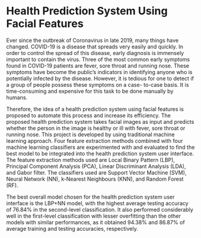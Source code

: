 # Health Prediction System Using Facial Features

Ever since the outbreak of Coronavirus in late 2019, many things have
changed. COVID-19 is a disease that spreads very easily and quickly. In order to
control the spread of this disease, early diagnosis is immensely important to contain
the virus. Three of the most common early symptoms found in COVID-19 patients
are fever, sore throat and running nose. These symptoms have become the public’s
indicators in identifying anyone who is potentially infected by the disease. However,
it is tedious for one to detect if a group of people possess these symptoms on a case-
to-case basis. It is time-consuming and expensive for this task to be done manually
by humans.

Therefore, the idea of a health prediction system using facial features is
proposed to automate this process and increase its efficiency. The proposed health
prediction system takes facial images as input and predicts whether the person in the
image is healthy or ill with fever, sore throat or running nose. This project is
developed by using traditional machine learning approach. Four feature extraction
methods combined with four machine learning classifiers are experimented with and
evaluated to find the best model to be integrated into the health prediction system
user interface. The feature extraction methods used are Local Binary Pattern (LBP),
Principal Component Analysis (PCA), Linear Discriminant Analysis (LDA), and
Gabor filter. The classifiers used are Support Vector Machine (SVM), Neural
Network (NN), k-Nearest Neighbours (KNN), and Random Forest (RF).

The best overall model chosen for the health prediction system user interface is the LBP+NN model, with the highest average testing accuracy of 76.84% in the second-level classification. It also performed considerably well in the first-level classification with lesser overfitting than the other models with similar performances, as it obtained 94.38% and 86.87% of average training and testing accuracies, respectively.
